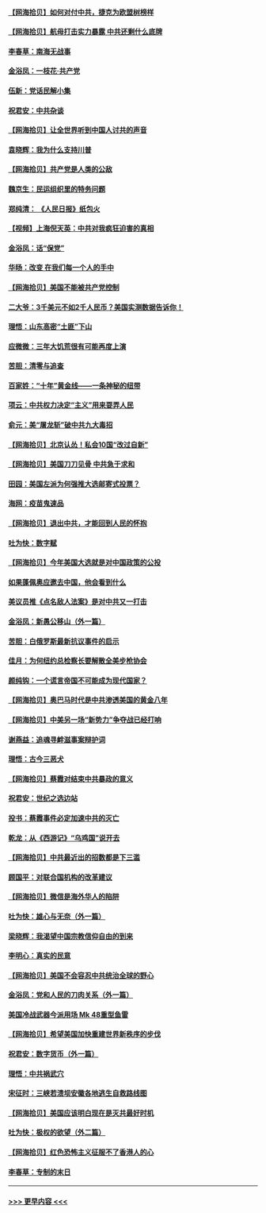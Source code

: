 #### [【网海拾贝】如何对付中共，捷克为欧盟树榜样](../pages/nsc993/n12374209.md?t=09021402) 
#### [【网海拾贝】航母打击实力暴露 中共还剩什么底牌](../pages/nsc993/n12371825.md?t=09021402) 
#### [李春草：南海无战事](../pages/nsc993/n12371159.md?t=09021402) 
#### [金浴凤：一枝花·共产党](../pages/nsc993/n12368757.md?t=09021402) 
#### [伍新：党话民解小集](../pages/nsc993/n12366907.md?t=09021402) 
#### [祝君安：中共杂谈](../pages/nsc993/n12366076.md?t=09021402) 
#### [【网海拾贝】让全世界听到中国人讨共的声音](../pages/nsc993/n12365569.md?t=09021402) 
#### [袁晓辉：我为什么支持川普](../pages/nsc993/n12362670.md?t=09021402) 
#### [【网海拾贝】共产党是人类的公敌](../pages/nsc993/n12363182.md?t=09021402) 
#### [魏京生：民运组织里的特务问题](../pages/nsc993/n12363010.md?t=09021402) 
#### [郑纯清： 《人民日报》纸包火](../pages/nsc993/n12362706.md?t=09021402) 
#### [【视频】上海倪天英：中共对我疯狂迫害的真相](../pages/nsc993/n12356341.md?t=09021402) 
#### [金浴凤：话“保党”](../pages/nsc993/n12361867.md?t=09021402) 
#### [华旸：改变 在我们每一个人的手中](../pages/nsc993/n12361774.md?t=09021402) 
#### [【网海拾贝】美国不能被共产党控制](../pages/nsc993/n12360271.md?t=09021402) 
#### [二大爷：3千美元不如2千人民币？美国实测数据告诉你！](../pages/nsc993/n12358563.md?t=09021402) 
#### [理悟：山东高密“土匪”下山](../pages/nsc993/n12358535.md?t=09021402) 
#### [应微微：三年大饥荒很有可能再度上演](../pages/nsc993/n12358523.md?t=09021402) 
#### [苦胆：清零与追查](../pages/nsc993/n12358501.md?t=09021402) 
#### [百家姓：“十年”黄金线——一条神秘的纽带](../pages/nsc993/n12358319.md?t=09021402) 
#### [项云：中共权力决定“主义”用来耍弄人民](../pages/nsc993/n12358172.md?t=09021402) 
#### [俞元：美“屠龙斩”破中共九大毒招](../pages/nsc993/n12357822.md?t=09021402) 
#### [【网海拾贝】北京认怂！私会10国“改过自新”](../pages/nsc993/n12357784.md?t=09021402) 
#### [【网海拾贝】美国刀刀见骨 中共急于求和](../pages/nsc993/n12355511.md?t=09021402) 
#### [田园：美国左派为何强推大选邮寄式投票？](../pages/nsc993/n12352963.md?t=09021402) 
#### [海网：疫苗鬼速品](../pages/nsc993/n12354438.md?t=09021402) 
#### [【网海拾贝】退出中共，才能回到人民的怀抱](../pages/nsc993/n12352634.md?t=09021402) 
#### [吐为快：数字赋](../pages/nsc993/n12352317.md?t=09021402) 
#### [【网海拾贝】今年美国大选就是对中国政策的公投](../pages/nsc993/n12350973.md?t=09021402) 
#### [如果蓬佩奥应邀去中国，他会看到什么](../pages/nsc993/n12350945.md?t=09021402) 
#### [美议员推《点名敌人法案》是对中共又一打击](../pages/nsc993/n12350765.md?t=09021402) 
#### [金浴凤：新愚公移山（外一篇）](../pages/nsc993/n12350253.md?t=09021402) 
#### [苦胆：白俄罗斯最新抗议事件的启示](../pages/nsc993/n12349989.md?t=09021402) 
#### [佳月：为何纽约总检察长要解散全美步枪协会](../pages/nsc993/n12349939.md?t=09021402) 
#### [颜纯钩：一个谎言帝国不可能成为现代国家？](../pages/nsc993/n12349898.md?t=09021402) 
#### [【网海拾贝】奥巴马时代是中共渗透美国的黄金八年](../pages/nsc993/n12349284.md?t=09021402) 
#### [【网海拾贝】中美另一场“新势力”争夺战已经打响](../pages/nsc993/n12346998.md?t=09021402) 
#### [谢燕益：追魂寻衅滋事案辩护词](../pages/nsc993/n12346892.md?t=09021402) 
#### [理悟：古今三恶犬](../pages/nsc993/n12345190.md?t=09021402) 
#### [【网海拾贝】蔡霞对结束中共暴政的意义](../pages/nsc993/n12344263.md?t=09021402) 
#### [祝君安：世纪之选边站](../pages/nsc993/n12342382.md?t=09021402) 
#### [投书：蔡霞事件必定加速中共的灭亡](../pages/nsc993/n12341881.md?t=09021402) 
#### [乾龙：从《西游记》“乌鸡国”说开去](../pages/nsc993/n12341690.md?t=09021402) 
#### [【网海拾贝】中共最近出的招数都是下三滥](../pages/nsc993/n12341593.md?t=09021402) 
#### [顾国平：对联合国机构的改革建议](../pages/nsc993/n12339928.md?t=09021402) 
#### [【网海拾贝】微信是海外华人的陷阱](../pages/nsc993/n12338868.md?t=09021402) 
#### [吐为快：雄心与无奈（外一篇）](../pages/nsc993/n12338132.md?t=09021402) 
#### [梁晓辉：我渴望中国宗教信仰自由的到来](../pages/nsc993/n12336657.md?t=09021402) 
#### [李明心：真实的民意](../pages/nsc993/n12336089.md?t=09021402) 
#### [【网海拾贝】美国不会容忍中共统治全球的野心](../pages/nsc993/n12336063.md?t=09021402) 
#### [金浴凤：党和人民的刀肉关系（外一篇）](../pages/nsc993/n12335834.md?t=09021402) 
#### [美国冷战武器今派用场 Mk 48重型鱼雷](../pages/nsc993/n12335354.md?t=09021402) 
#### [【网海拾贝】希望美国加快重建世界新秩序的步伐](../pages/nsc993/n12334224.md?t=09021402) 
#### [祝君安：数字货币（外一篇）](../pages/nsc993/n12334186.md?t=09021402) 
#### [理悟：中共祸武穴](../pages/nsc993/n12333962.md?t=09021402) 
#### [宋征时：三峡若溃坝安徽各地逃生自救路线图](../pages/nsc993/n12332450.md?t=09021402) 
#### [【网海拾贝】美国应该明白现在是灭共最好时机](../pages/nsc993/n12332313.md?t=09021402) 
#### [吐为快：极权的欲望（外二篇）](../pages/nsc993/n12332089.md?t=09021402) 
#### [【网海拾贝】红色恐怖主义征服不了香港人的心](../pages/nsc993/n12329296.md?t=09021402) 
#### [李春草：专制的末日](../pages/nsc993/n12329079.md?t=09021402) 

----
#### [ >>> 更早内容 <<< ](../indexes/nsc993-earlier.md)
